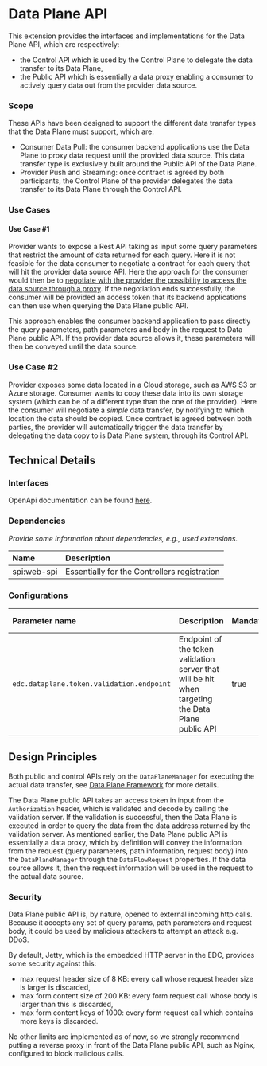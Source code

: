 # Data Plane API

This extension provides the interfaces and implementations for the Data Plane API, which are respectively:

- the Control API which is used by the Control Plane to delegate the data transfer to its Data Plane,
- the Public API which is essentially a data proxy enabling a consumer to actively query data out from the provider data source.

### Scope

These APIs have been designed to support the different data transfer types that the Data Plane must support, which are:

- Consumer Data Pull: the consumer backend applications use the Data Plane to proxy data request until the provided data source.
  This data transfer type is exclusively built around the Public API of the Data Plane.
- Provider Push and Streaming: once contract is agreed by both participants, the Control Plane of the provider delegates
  the data transfer to its Data Plane through the Control API.

### Use Cases

#### Use Case #1

Provider wants to expose a Rest API taking as input some query parameters that restrict the amount of data returned for each query.
Here it is not feasible for the data consumer to negotiate a contract for each query that will hit the provider data source API.
Here the approach for the consumer would then be to
[negotiate with the provider the possibility to access the data source through a proxy](../../data-plane-transfer/data-plane-transfer-sync).
If the negotiation ends successfully, the consumer will be provided an access token that its backend applications can then use when querying the Data Plane public API.

This approach enables the consumer backend application to pass directly the query parameters, path parameters and body
in the request to Data Plane public API. If the provider data source allows it, these parameters will then be conveyed until the data source.

### Use Case #2

Provider exposes some data located in a Cloud storage, such as AWS S3 or Azure storage. Consumer wants to copy these data
into its own storage system (which can be of a different type than the one of the provider). Here the consumer will negotiate a
_simple_ data transfer, by notifying to which location the data should be copied. Once contract is agreed between both parties,
the provider will automatically trigger the data transfer by delegating the data copy to is Data Plane system, through its Control API.

## Technical Details

### Interfaces

OpenApi documentation can be found [here](../../../resources/openapi/yaml/data-plane-api.yaml).

### Dependencies

_Provide some information about dependencies, e.g., used extensions._

| Name        | Description                                  |
|:------------|:---------------------------------------------|
| spi:web-spi | Essentially for the Controllers registration |

### Configurations

| Parameter name                                      | Description                                                                                       | Mandatory | Default value                          |
|:----------------------------------------------------|:--------------------------------------------------------------------------------------------------|:----------|:---------------------------------------|
| `edc.dataplane.token.validation.endpoint`  | Endpoint of the token validation server that will be hit when targeting the Data Plane public API | true      |                                        |

## Design Principles

Both public and control APIs rely on the `DataPlaneManager` for executing the actual data transfer, see [Data Plane Framework](../data-plane-framework/README.md) for more details.

The Data Plane public API takes an access token in input from the `Authorization` header, which is validated and decode by calling the
validation server. If the validation is successful, then the Data Plane is executed in order to query the data from the data address returned by the validation server.
As mentioned earlier, the Data Plane public API is essentially a data proxy, which by definition will convey the information from the request (query parameters, path information, request body)
into the `DataPlaneManager` through the `DataFlowRequest` properties. If the data source allows it, then the request information will
be used in the request to the actual data source.

### Security

Data Plane public API is, by nature, opened to external incoming http calls. Because it accepts any set of query params, path parameters and request body,
it could be used by malicious attackers to attempt an attack e.g. DDoS.

By default, Jetty, which is the embedded HTTP server in the EDC, provides some security against this:

- max request header size of 8 KB: every call whose request header size is larger is discarded,
- max form content size of 200 KB: every form request call whose body is larger than this is discarded,
- max form content keys of 1000: every form request call which contains more keys is discarded.

No other limits are implemented as of now, so we strongly recommend putting a reverse proxy in front of the Data Plane public API, such as Nginx, configured to block malicious calls.